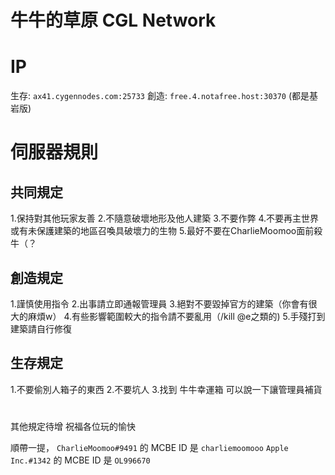 # 牛牛的草原 CGL Network

# IP
生存: `ax41.cygennodes.com:25733`
創造: `free.4.notafree.host:30370`
(都是基岩版)

# 伺服器規則
## 共同規定
1.保持對其他玩家友善
2.不隨意破壞地形及他人建築
3.不要作弊
4.不要再主世界或有未保護建築的地區召喚具破壞力的生物
5.最好不要在CharlieMoomoo面前殺牛（？

## 創造規定
1.謹慎使用指令
2.出事請立即通報管理員
3.絕對不要毀掉官方的建築（你會有很大的麻煩w）
4.有些影響範圍較大的指令請不要亂用（/kill @e之類的)
5.手殘打到建築請自行修復

## 生存規定
1.不要偷別人箱子的東西
2.不要坑人
3.找到 牛牛幸運箱 可以說一下讓管理員補貨

# 
其他規定待增
祝福各位玩的愉快

順帶一提，
`CharlieMoomoo#9491` 的 MCBE ID 是 `charliemoomooo`
`Apple Inc.#1342` 的 MCBE ID 是 `OL996670`

